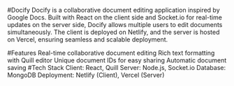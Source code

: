 #Docify
Docify is a collaborative document editing application inspired by Google Docs. Built with React on the client side and Socket.io for real-time updates on the server side, Docify allows multiple users to edit documents simultaneously. The client is deployed on Netlify, and the server is hosted on Vercel, ensuring seamless and scalable deployment.

#Features
Real-time collaborative document editing
Rich text formatting with Quill editor
Unique document IDs for easy sharing
Automatic document saving
#Tech Stack
Client: React, Quill
Server: Node.js, Socket.io
Database: MongoDB
Deployment: Netlify (Client), Vercel (Server)
